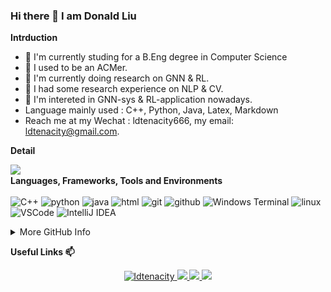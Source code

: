 


### Hi there 👋 I am Donald Liu

**Intrduction**

<!-- - I'm currently working. -->
- 🌱 I'm currently studing for a B.Eng degree in Computer Science
- 🌱 I used to be an ACMer.
- 🌱 I'm currently doing research on GNN & RL.
- 🌱 I had some research experience on NLP & CV.
- 🌱 I'm intereted in GNN-sys & RL-application nowadays.
- Language mainly used : C++, Python, Java, Latex, Markdown
- Reach me at my Wechat : ldtenacity666, my email: ldtenacity@gmail.com.
<!-- - I'm currently learning MetaUniverise. -->
<!-- - 👯 I’m looking to collaborate on ...
- 🤔 I’m looking for help with ...
- 💬 Ask me about ... -->
<!-- - 😄 Pronouns: ...
- ⚡ Fun fact: ... -->

**Detail**

<!--![Anurag's GitHub stats](https://github-readme-stats.vercel.app/api?username=ldtenacity)-->

<!--[Top Langs](https://github-readme-stats.vercel.app/api/top-langs/?username=ldtenacity)-->

<img align="left" src="https://github-readme-stats.vercel.app/api?username=ldtenacity&bg_color=22272E&text_color=CDD9E5&count_private=true&show_icons=true&hide_border=true&include_all_commits=true" /> 


<!--img src="https://github-readme-stats.vercel.app/api/top-langs/?username=ldtenacity&layout=compact&bg_color=22272E&text_color=CDD9E5&langs_count=10&hide_border=true" width="330px"-->

<!-- &hide=javascript,html -->

<p>
</br><strong>Languages, Frameworks, Tools and Environments</strong></br></br>
<img alt="C++" src="https://img.shields.io/badge/-C++-525288?style=flat-square&logo=c%2B%2B&logoColor=white" />
<img alt="python" src="https://img.shields.io/badge/-Python-74787a?style=flat-square&logo=python&logoColor=white" />
<img alt="java" src="https://img.shields.io/badge/-java-2e317c?style=flat-square&logo=java&logoColor=white" />
<img alt="html" src="https://img.shields.io/badge/-html-d2d97a?style=flat-square&logo=html5&logoColor=white" />

<img alt="git" src="https://img.shields.io/badge/-Git-5c2223?style=flat-square&logo=git&logoColor=white" />
<img alt="github" src="https://img.shields.io/badge/-GitHub-d13c74?style=flat-square&logo=github&logoColor=white" />
<img alt="Windows Terminal" src="https://img.shields.io/badge/-Terminal-36292f?style=flat-square&logo=Windows Terminal&logoColor=white" />

<img alt="linux" src="https://img.shields.io/badge/-Linux-8076a3?style=flat-square&logo=linux&logoColor=white" />
<img alt="VSCode" src="https://img.shields.io/badge/-VSCode-007ACC?style=flat-square&logo=Visual Studio Code&logoColor=white" />
<img alt="IntelliJ IDEA" src="https://img.shields.io/badge/-IntelliJ IDEA-b7ae8f?style=flat-square&logo=IntelliJ IDEA&logoColor=white" />

</p>

<details><summary>More GitHub Info</summary>
<img src="https://metrics.lecoq.io/ldtenacity?template=classic&base.header=0&base.metadata=0&config.timezone=Asia%2FShanghai"/>
</br>
<img src="https://activity-graph.herokuapp.com/graph?username=ldtenacity&theme=green&hide_title=false"/>
</details>



<strong>Useful Links 📫</strong>
<!-- [My Blog](https://ldtenacity.github.io) -->

<p align="center">
<a href="https://github.com/ldtenacity">
<img src="https://komarev.com/ghpvc/?username=ldtenacityl&style=flat-square" alt="ldtenacity" />
</a>
<a href="https://github.com/ldtenacity">
 <img src="https://badges.pufler.dev/years/ldtenacity?style=flat-square&color=blue&logo=github">
</a>
<a href="https://github.com/ldtenacity">
 <img src="https://badges.pufler.dev/repos/ldtenacity?style=flat-square&color=blue&logo=github">
</a>
 <a href="mailto:ldtenacityl@gmail.com">
 <img src="https://img.shields.io/badge/-ldtenacity@gmail.com-c14438?style=flat-square&logo=Gmail&logoColor=white&link=mailto:ldtenacity@gmail.com">
</a>
</p>


